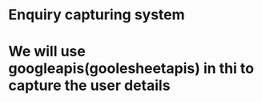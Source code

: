 # Enquiry capturing system
# We will use googleapis(goolesheetapis) in thi to capture the user details